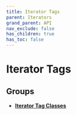 ```yaml
---
title: Iterator Tags
parent: Iterators
grand_parent: API
nav_exclude: false
has_children: true
has_toc: false
---
```


# Iterator Tags

## Groups

* **[Iterator Tag Classes](/api/groups/group__iterator__tag__classes.html)**

<code class="doxybook">
</code>


